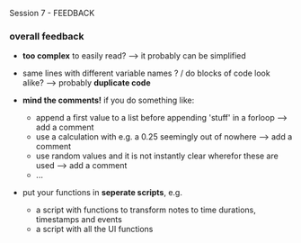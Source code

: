 Session 7 - FEEDBACK


### overall feedback
- **too complex** to easily read? --> it probably can be simplified
  
 
- same lines with different variable names ? / do blocks of code look alike? --> probably **duplicate code**


- **mind the comments!** if you do something like:
    - append a first value to a list before appending 'stuff' in a forloop --> add a comment
    - use a calculation with e.g. a 0.25 seemingly out of nowhere --> add a comment
    - use random values and it is not instantly clear wherefor these are used --> add a comment
    - ...


 - put your functions in **seperate scripts**, e.g.
    - a script with functions to transform notes to time durations, timestamps and events
    - a script with all the UI functions


